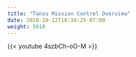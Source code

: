 ```yaml
---
title: "Tanzu Mission Control Overview"
date: 2020-10-12T18:34:25-07:00
weight: 5010
---
```

{{< youtube 4szbCh-oO-M >}}